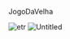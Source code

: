 JogoDaVelha

![etr](https://user-images.githubusercontent.com/49589069/58435624-9e8d7b00-8097-11e9-9f1d-22d6ce05f79f.png)
![Untitled](https://user-images.githubusercontent.com/49589069/58435628-9f261180-8097-11e9-9880-3e084dd24d3b.png)
